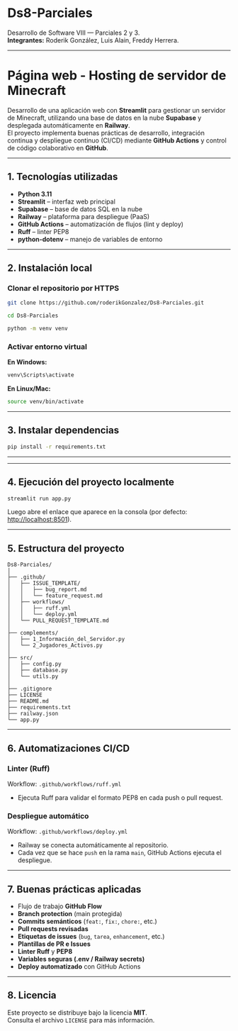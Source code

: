 # Ds8-Parciales

Desarrollo de Software VIII — Parciales 2 y 3.  
**Integrantes:** Roderik González, Luis Alain, Freddy Herrera.

---

# Página web - Hosting de servidor de Minecraft

Desarrollo de una aplicación web con **Streamlit** para gestionar un servidor de Minecraft, utilizando una base de datos en la nube **Supabase** y desplegada automáticamente en **Railway**.  
El proyecto implementa buenas prácticas de desarrollo, integración continua y despliegue continuo (CI/CD) mediante **GitHub Actions** y control de código colaborativo en **GitHub**.

---

## 1. Tecnologías utilizadas

- **Python 3.11**
- **Streamlit** – interfaz web principal  
- **Supabase** – base de datos SQL en la nube  
- **Railway** – plataforma para despliegue (PaaS)  
- **GitHub Actions** – automatización de flujos (lint y deploy)  
- **Ruff** – linter PEP8  
- **python-dotenv** – manejo de variables de entorno

---

## 2. Instalación local

### Clonar el repositorio por HTTPS
```bash
git clone https://github.com/roderikGonzalez/Ds8-Parciales.git

cd Ds8-Parciales

python -m venv venv

```

### Activar entorno virtual

**En Windows:**
```bash
venv\Scripts\activate
```

**En Linux/Mac:**
```bash
source venv/bin/activate
```

---

## 3. Instalar dependencias
```bash
pip install -r requirements.txt
```

---


---

## 4. Ejecución del proyecto localmente
```bash
streamlit run app.py
```

Luego abre el enlace que aparece en la consola (por defecto: [http://localhost:8501](http://localhost:8501)).

---

## 5. Estructura del proyecto

```
Ds8-Parciales/
│
├── .github/
│   ├── ISSUE_TEMPLATE/
│   │   ├── bug_report.md
│   │   └── feature_request.md
│   ├── workflows/
│   │   ├── ruff.yml
│   │   └── deploy.yml
│   └── PULL_REQUEST_TEMPLATE.md
│
├── complements/
│   ├── 1_Información_del_Servidor.py
│   └── 2_Jugadores_Activos.py
│
├── src/
│   ├── config.py
│   ├── database.py
│   └── utils.py
│
├── .gitignore
├── LICENSE
├── README.md
├── requirements.txt
├── railway.json
└── app.py
```

---

## 6. Automatizaciones CI/CD

### **Linter (Ruff)**
Workflow: `.github/workflows/ruff.yml`
- Ejecuta Ruff para validar el formato PEP8 en cada push o pull request.

### **Despliegue automático**
Workflow: `.github/workflows/deploy.yml`
- Railway se conecta automáticamente al repositorio.  
- Cada vez que se hace `push` en la rama `main`, GitHub Actions ejecuta el despliegue.

---

## 7. Buenas prácticas aplicadas

- Flujo de trabajo **GitHub Flow**
- **Branch protection** (main protegida)
- **Commits semánticos** (`feat:`, `fix:`, `chore:`, etc.)
- **Pull requests revisadas**
- **Etiquetas de issues** (`bug`, `tarea`, `enhancement`, etc.)
- **Plantillas de PR e Issues**
- **Linter Ruff** y **PEP8**
- **Variables seguras (.env / Railway secrets)**
- **Deploy automatizado** con GitHub Actions

---

## 8. Licencia

Este proyecto se distribuye bajo la licencia **MIT**.  
Consulta el archivo `LICENSE` para más información.
